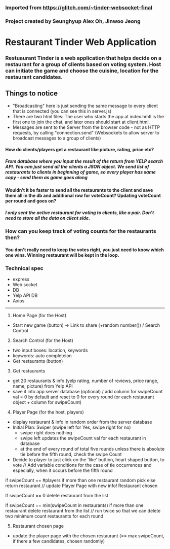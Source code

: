 ### Imported from https://glitch.com/~tinder-websocket-final 
### Project created by Seunghyup Alex Oh, Jinwoo Jeong

# Restaurant Tinder Web Application
### Restuaurant Tinder is a web application that helps decide on a restaurant for a group of clients based on voting system. Host can initiate the game and choose the cuisine, location for the restaurant candidates.

## Things to notice
- "Broadcasting" here is just sending the same message to every client that is connected (you can see this in server.js)
- There are two html files: The user who starts the app at index.hmtl is the first one to join the chat, and later ones should start at client.html. 
- Messages are sent to the Server from the browser code - not as HTTP requests, by calling "connection.send" (Websockets to allow server to broadcast messages to a group of clients)

#### How do clients/players get a restaurant like picture, rating, price etc? 
##### From database where you input the result of the return from YELP search API. You can just send all the clients a JSON object. We send list of restaurants to clients in beginning of game, so every player has same copy - send them as game goes along

#### Wouldn’t it be faster to send all the restaurants to the client and save them all in the db and additional row for voteCount? Updating voteCount per round and goes on?
##### I only sent the active restaurant for voting to clients, like a pair. Don't need to store all the data on client side.

### How can you keep track of voting counts for the restaurants then?
#### You don't really need to keep the votes right, you just need to know which one wins. Winning restaurant will be kept in the loop.

### Technical spec
- express
- Web socket 
- DB
- Yelp API DB 
- Axios
------------------------------------------------------------------------------------------------------------------------------------------------------------------------------------------------------------

 1. Home Page (for the Host)
- Start new game (button)
-> Link to share (+random number()) / Search Control

2. Search Control (for the Host)
- two input boxes:  location, keywords
- keywords: auto completeion
- Get restaurants (button)

3. Get restaurants
- get 20 restaurants & info (yelp rating, number of reviews, price range, name, picture) from Yelp API
- save it into app server database (optional) / add column for swipeCount val = 0 by default  and reset to 0 for every round (or each restaurant object + column for swipeCount)

4. Player Page (for the host, players)
- display restaurant & info in random order from the server database
- Initial Plan: Swiper (swipe left for Yes, swipe right for no)
	- swipe right does nothing
	- swipe left updates the swipeCount val for each restaurant in database
	- at the end of every round of total five rounds unless there is absolute tie before the fifth round, check the swipe Count 
- Decide to player to just click on the 'like' buttion, heart shaped button, to vote
// Add variable conditions for the case of tie occurrences and especially, when it occurs before the fifth round

if swipeCount == #players
	if more than one restaurant
		random pick
	else
		return restaurant // update Player Page with new info! Restaurant chosen
    
If swipeCount == 0 
	delete restaurant from the list

If swipeCount == min(swipeCount in restaurants)
	if more than one restaurant 
	delete restaurant from the list  // run twice so that we can delete two minimum count restaurants for each round

5. Restaurant chosen page
- update the player page with the chosen restaurant (== max swipeCount, if there a few candidates, chosen randomly)

